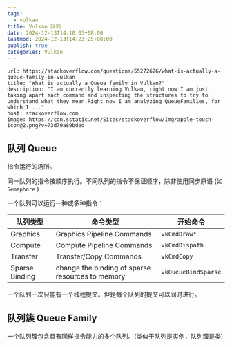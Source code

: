 ```yaml
---
tags:
  - vulkan
title: Vulkan 队列
date: 2024-12-13T14:10:03+08:00
lastmod: 2024-12-13T14:23:25+08:00
publish: true
categories: Vulkan
---
```



```cardlink
url: https://stackoverflow.com/questions/55272626/what-is-actually-a-queue-family-in-vulkan
title: "What is actually a Queue family in Vulkan?"
description: "I am currently learning Vulkan, right now I am just taking apart each command and inspecting the structures to try to understand what they mean.Right now I am analyzing QueueFamilies, for which I ..."
host: stackoverflow.com
image: https://cdn.sstatic.net/Sites/stackoverflow/Img/apple-touch-icon@2.png?v=73d79a89bded
```

## 队列 Queue

指令运行的场所。

同一队列的指令按顺序执行。不同队列的指令不保证顺序，除非使用同步原语 (如 `Semaphore` )

一个队列可以运行一种或多种指令：

| 队列类型           | 命令类型                                             | 开始命令                |
| -------------- | ------------------------------------------------ | ------------------- |
| Graphics       | Graphics Pipeline Commands                       | `vkCmdDraw*`        |
| Compute        | Compute Pipeline Commands                        | `vkCmdDispath`      |
| Transfer       | Transfer/Copy Commands                           | `vkCmdCopy`         |
| Sparse Binding | change the binding of sparse resources to memory | `vkQueueBindSparse` |

一个队列一次只能有一个线程提交。但是每个队列的提交可以同时进行。

## 队列簇 Queue Family

一个队列簇包含具有同样指令能力的多个队列。(类似于队列是实例，队列簇是类)

